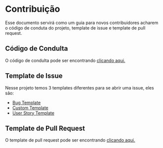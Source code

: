# Contribuição

Esse documento servirá como um guia para novos contribuidores acharem o código de conduta do projeto, template de issue e template 
de pull request.

## Código de Condulta

O código de condulta pode ser encontrando [clicando aqui.](https://github.com/proepidesenvolvimento/guardioes-web/blob/master/CODE_OF_CONDUCT.md)

## Template de Issue

Nesse projeto temos 3 templates diferentes para se abrir uma issue, eles são:
- [Bug Template](https://github.com/proepidesenvolvimento/guardioes-web/blob/master/.github/ISSUE_TEMPLATE/bug-template.md)
- [Custom Template](https://github.com/proepidesenvolvimento/guardioes-web/blob/master/.github/ISSUE_TEMPLATE/custom-template.md)
- [User Story Template](https://github.com/proepidesenvolvimento/guardioes-web/blob/master/.github/ISSUE_TEMPLATE/us-template.md)

## Template de Pull Request

O template de pull request pode ser encontrando [clicando aqui.](https://github.com/proepidesenvolvimento/guardioes-web/blob/master/.github/pull_request_template.md)
